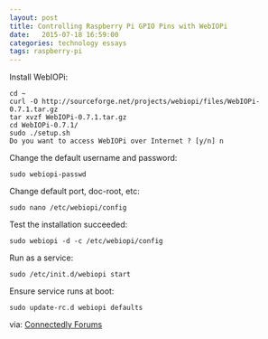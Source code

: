 ```yaml
---
layout: post
title: Controlling Raspberry Pi GPIO Pins with WebIOPi
date:   2015-07-18 16:59:00
categories: technology essays
tags: raspberry-pi
---
```


Install WebIOPi:

	cd ~
	curl -O http://sourceforge.net/projects/webiopi/files/WebIOPi-0.7.1.tar.gz
	tar xvzf WebIOPi-0.7.1.tar.gz
	cd WebIOPi-0.7.1/
	sudo ./setup.sh
	Do you want to access WebIOPi over Internet ? [y/n] n

Change the default username and password:

	sudo webiopi-passwd

Change default port, doc-root, etc:

	sudo nano /etc/webiopi/config

Test the installation succeeded:

	sudo webiopi -d -c /etc/webiopi/config

Run as a service:

	sudo /etc/init.d/webiopi start

Ensure service runs at boot:

	sudo update-rc.d webiopi defaults

via: [Connectedly Forums](http://forums.connectedly.com/raspberry-pi-f179/how-controlling-gpio-pins-via-internet-2884/)
